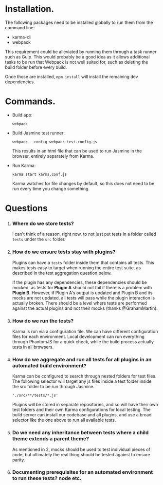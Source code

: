 # Installation.

The following packages need to be installed globally to run them from the command line:

- karma-cli
- webpack

This requirement could be alleviated by running them through a task runner such as Gulp. This would probably be a good idea as it allows additional tasks to be run that Webpack is not well suited for, such as deleting the build folder before every build.

Once those are installed, `npm install` will install the remaining dev dependencies.

# Commands.
-   Build app:

    `webpack`

-   Build Jasmine test runner:

    `webpack --config webpack-test.config.js`
    
    This results in an html file that can be used to run Jasmine in the browser, entirely separately from Karma.

-   Run Karma:

    `karma start karma.conf.js`
    
    Karma watches for file changes by default, so this does not need to be run every time you change something.

# Questions

1. ### Where do we store tests?

    I can't think of a reason, right now, to not just put tests in a folder called `tests` under the `src` folder.

2. ### How do we ensure tests stay with plugins?

    Plugins can have a `tests` folder inside them that contains all tests. This makes tests easy to target when running the entire test suite, as described in the test aggregation question below.
 
    If the plugin has any dependencies, these dependencies should be mocked, as tests for **Plugin A** should not fail if there is a problem with **Plugin B**. However, if Plugin A's output is updated and Plugin B and its mocks are not updated, all tests will pass while the plugin interaction is actually broken. There should be a level where tests are performed against the actual plugins and not their mocks (thanks @GrahamMartin).

3. ### How do we run the tests?

    Karma is run via a configuration file. We can have different configuration files for each environment. Local development can run everything through PhantomJS for a quick check, while the build process actually tests in all browsers.

4. ### How do we aggregate and run all tests for all plugins in an automated build environment?

    Karma can be configured to search through nested folders for test files. The following selector will target any js files inside a test folder inside the src folder to be run through Jasmine. 
    
    `'./src/**/tests/*.js'`
    
    Plugins will be stored in separate repositories, and so will have their own test folders and their own Karma configurations for local testing. The build server can install our codebase and all plugins, and use a broad selector like the one above to run all available tests.

5. ### Do we need any inheritance between tests where a child theme extends a parent theme?

    As mentioned in 2, mocks should be used to test individual pieces of code, but ultimately the real thing should be tested against to ensure parity.

6. ### Documenting prerequisites for an automated environment to run these tests? node etc.

    
